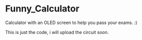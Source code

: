 # Funny_Calculator
Calculator with an OLED screen to help you pass your exams. :)

This is just the code, i will upload the circuit soon.
